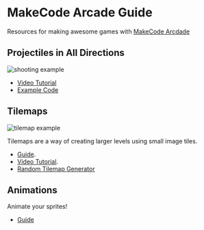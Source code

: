 # MakeCode Arcade Guide
Resources for making awesome games with [MakeCode Arcdade](https://arcade.makecode.com/)

## Projectiles in All Directions
![shooting example]("/imgs/moveshoot.gif")
- [Video Tutorial](https://www.youtube.com/watch?v=uKa__AExuao&t=762s)
- [Example Code](https://arcade.makecode.com/S97473-84006-57536-03114)

## Tilemaps
![tilemap example]("/imgs/tilempa.gif")

Tilemaps are a way of creating larger levels using small image tiles. 
- [Guide](https://arcade.makecode.com/courses/csintro2/tilemap/intro). 
- [Video Tutorial](https://www.youtube.com/watch?v=_CLXzIrAGbk).
- [Random Tilemap Generator](https://arcade.makecode.com/S62817-26561-79871-75038)
 
## Animations
Animate your sprites!
- [Guide](https://learn.adafruit.com/makecode-arcade-pixel-animation/create-sprite-animation-in-makecade)

